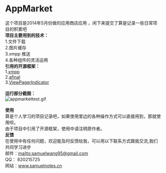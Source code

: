 # AppMarket
这个项目是2014年5月份做的应用商店应用 ，闲下来提交了算是记录一些日常项目的积累吧
<br/><b>项目主要用到的技术：</b>
<br/>1.文件下载
<br/>2.图片缓存
<br/>3.xmpp 推送
<br/>4.各种组件的灵活运用
<br/><b>引用的开源框架：</b>
<br/>1.<a href="https://github.com/huberflores/XMPPNotificationClient">xmpp</a>
<br/>2.<a href="https://github.com/yangfuhai/afinal">afinal</a> 
<br/>3.<a href="https://github.com/JakeWharton/ViewPagerIndicator">ViewPagerIndicator</a>
<br/>
<br/><b>运行部分截图：</b>
<br/>![appmarkettest.gif](https://raw.github.com/samuelhehe/AppMarket/master/screenshots/appmarkettest.gif "appmarkettest.gif")
<br/>
<br/><b>使用</b>
<br/>算是个人学习的项目记录吧，如果使用里边的各种操作方式可以直接用到，那就使用呗。
<br/>由于项目中引用了开源框架，使用中请注明原作者。
<br/><b>反馈</b>
<br/>在使用中有任何问题，欢迎能及时反馈给我，可以用以下联系方式跟我交流,我们共同学习进步
<br/>邮件：<mailto:samuelwang95@gmail.com>
<br/>QQ： 820215725
<br/>网站：<a href="http://www.samuelnotes.cn" >www.samuelnotes.cn</a>
<br/>
